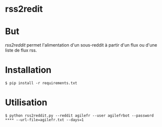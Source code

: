 rss2redit
=========

# But

_rss2reddit_ permet l'alimentation d'un sous-reddit à partir d'un flux ou d'une liste de flux rss.

# Installation
    $ pip install -r requirements.txt
    
# Utilisation
    $ python rss2reddit.py --reddit agilefr --user agilefrbot --password **** --url-file=agilefr.txt --days=1
